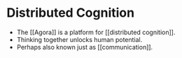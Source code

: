 # Distributed Cognition

- The [[Agora]] is a platform for [[distributed cognition]].
- Thinking together unlocks human potential.
- Perhaps also known just as [[communication]].


